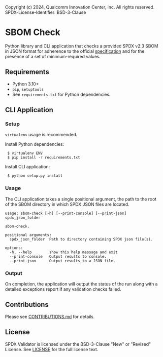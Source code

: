 Copyright (c) 2024, Qualcomm Innovation Center, Inc. All rights reserved.  
SPDX-License-Identifier: BSD-3-Clause

# SBOM Check
Python library and CLI application that checks a provided SPDX v2.3
SBOM in JSON format for adherence to the official [specification](https://spdx.github.io/spdx-spec/v2.3/)
and for the presence of a set of minimum-required values.

## Requirements
* Python 3.10+
* `pip`, `setuptools`
* See `requirements.txt` for Python dependencies.

## CLI Application

### Setup
`virtualenv` usage is recommended.

Install Python dependencies:
```
 $ virtualenv ENV
 $ pip install -r requirements.txt
```

Install CLI application:
```
 $ python setup.py install
```

### Usage
The CLI application takes a single positional argument, the path to the
root of the SBOM directory in which SPDX JSON files are located.
```
usage: sbom-check [-h] [--print-console] [--print-json] spdx_json_folder

sbom-check.

positional arguments:
  spdx_json_folder  Path to directory containing SPDX json file(s).

options:
  -h, --help        show this help message and exit
  --print-console   Output results to console.
  --print-json      Output results to a JSON file.
```

### Output
On completion, the application will output the status of the run along with
a detailed exceptions report if any validation checks failed.

## Contributions
Please see [CONTRIBUTIONS.md](CONTRIBUTIONS.md) for details.

## License
SPDX Validator is licensed under the BSD-3-Clause "New" or "Revised" License.
See [LICENSE](LICENSE) for the full license text.
